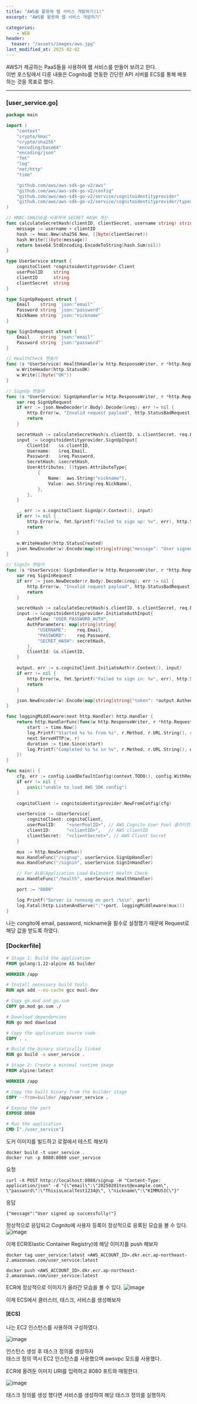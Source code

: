 ```yaml
---
title: "AWS를 활용해 웹 서비스 개발하기(1)"
excerpt: "AWS를 활용해 웹 서비스 개발하기"

categories:
    - WEB
header:
  teaser: "/assets/images/aws.jpg"
last_modified_at: 2025-02-02
---
```


AWS가 제공하는 PaaS들을 사용하여 웹 서비스를 만들어 보려고 한다.<br/>
이번 포스팅에서 다룬 내용은 Cognito를 연동한 간단한 API 서버를 ECS를 통해
배포하는 것을 목표로 했다.

<hr>

### [user_service.go]

```go
package main

import (
	"context"
	"crypto/hmac"
	"crypto/sha256"
	"encoding/base64"
	"encoding/json"
	"fmt"
	"log"
	"net/http"
	"time"

	"github.com/aws/aws-sdk-go-v2/aws"
	"github.com/aws/aws-sdk-go-v2/config"
	"github.com/aws/aws-sdk-go-v2/service/cognitoidentityprovider"
	"github.com/aws/aws-sdk-go-v2/service/cognitoidentityprovider/types"
)

// HMAC-SHA256을 사용하여 SECRET_HASH 계산
func calculateSecretHash(clientID, clientSecret, username string) string {
	message := username + clientID
	hash := hmac.New(sha256.New, []byte(clientSecret))
	hash.Write([]byte(message))
	return base64.StdEncoding.EncodeToString(hash.Sum(nil))
}

type UserService struct {
	cognitoClient *cognitoidentityprovider.Client
	userPoolID    string
	clientID      string
	clientSecret  string
}

type SignUpRequest struct {
	Email    string `json:"email"`
	Password string `json:"password"`
	NickName string `json:"nickname"`
}

type SignInRequest struct {
	Email    string `json:"email"`
	Password string `json:"password"`
}

// HealthCheck 핸들러
func (s *UserService) HealthHandler(w http.ResponseWriter, r *http.Request) {
	w.WriteHeader(http.StatusOK)
	w.Write([]byte("OK"))
}

// SignUp 핸들러
func (s *UserService) SignUpHandler(w http.ResponseWriter, r *http.Request) {
	var req SignUpRequest
	if err := json.NewDecoder(r.Body).Decode(&req); err != nil {
		http.Error(w, "Invalid request payload", http.StatusBadRequest)
		return
	}

	secretHash := calculateSecretHash(s.clientID, s.clientSecret, req.Email)
	input := &cognitoidentityprovider.SignUpInput{
		ClientId:   &s.clientID,
		Username:   &req.Email,
		Password:   &req.Password,
		SecretHash: &secretHash,
		UserAttributes: []types.AttributeType{
			{
				Name:  aws.String("nickname"),
				Value: aws.String(req.NickName),
			},
		},
	}

	_, err := s.cognitoClient.SignUp(r.Context(), input)
	if err != nil {
		http.Error(w, fmt.Sprintf("Failed to sign up: %v", err), http.StatusInternalServerError)
		return
	}

	w.WriteHeader(http.StatusCreated)
	json.NewEncoder(w).Encode(map[string]string{"message": "User signed up successfully!"})
}

// SignIn 핸들러
func (s *UserService) SignInHandler(w http.ResponseWriter, r *http.Request) {
	var req SignInRequest
	if err := json.NewDecoder(r.Body).Decode(&req); err != nil {
		http.Error(w, "Invalid request payload", http.StatusBadRequest)
		return
	}

	secretHash := calculateSecretHash(s.clientID, s.clientSecret, req.Email)
	input := &cognitoidentityprovider.InitiateAuthInput{
		AuthFlow: "USER_PASSWORD_AUTH",
		AuthParameters: map[string]string{
			"USERNAME":    req.Email,
			"PASSWORD":    req.Password,
			"SECRET_HASH": secretHash,
		},
		ClientId: &s.clientID,
	}

	output, err := s.cognitoClient.InitiateAuth(r.Context(), input)
	if err != nil {
		http.Error(w, fmt.Sprintf("Failed to sign in: %v", err), http.StatusUnauthorized)
		return
	}

	json.NewEncoder(w).Encode(map[string]string{"token": *output.AuthenticationResult.IdToken})
}

func loggingMiddleware(next http.Handler) http.Handler {
	return http.HandlerFunc(func(w http.ResponseWriter, r *http.Request) {
		start := time.Now()
		log.Printf("Started %s %s from %s", r.Method, r.URL.String(), r.RemoteAddr)
		next.ServeHTTP(w, r)
		duration := time.Since(start)
		log.Printf("Completed %s %s in %v", r.Method, r.URL.String(), duration)
	})
}

func main() {
	cfg, err := config.LoadDefaultConfig(context.TODO(), config.WithRegion("<Region>"))
	if err != nil {
		panic("unable to load AWS SDK config")
	}

	cognitoClient := cognitoidentityprovider.NewFromConfig(cfg)

	userService := &UserService{
		cognitoClient: cognitoClient,
		userPoolID:    "<userPoolID>", // AWS Cognito User Pool 클라이언트 ID
		clientID:      "<clientID>",   // AWS clientID
		clientSecret:  "<clientSecret>", // AWS Client Secret
	}

	mux := http.NewServeMux()
	mux.HandleFunc("/signup", userService.SignUpHandler)
	mux.HandleFunc("/signin", userService.SignInHandler)

    // For ALB(Application Load Balancer) Health Check
	mux.HandleFunc("/health", userService.HealthHandler)

	port := "8080"

	log.Printf("Server is running on port :%s\n", port)
	log.Fatal(http.ListenAndServe(":"+port, loggingMiddleware(mux)))
}

```

나는 congito에 email, password, nickname을 필수로 설정했기 때문에
Request로 해당 값을 받도록 하였다.

### [Dockerfile]

```Dockerfile
# Stage 1: Build the application
FROM golang:1.22-alpine AS builder

WORKDIR /app

# Install necessary build tools
RUN apk add --no-cache gcc musl-dev

# Copy go.mod and go.sum
COPY go.mod go.sum ./

# Download dependencies
RUN go mod download

# Copy the application source code
COPY . .

# Build the binary statically linked
RUN go build -o user_service .

# Stage 2: Create a minimal runtime image
FROM alpine:latest

WORKDIR /app

# Copy the built binary from the builder stage
COPY --from=builder /app/user_service .

# Expose the port
EXPOSE 8080

# Run the application
CMD ["./user_service"]
```

도커 이미지를 빌드하고 로컬에서 테스트 해보자 <br/>
```
docker build -t user_service .
docker run -p 8080:8080 user_service
```

요청
```
curl -X POST http://localhost:8080/signup -H "Content-Type: application/json" -d "{\"email\":\"20250201test@example.com\", \"password\":\"ThisisLocalTest1234@\", \"nickname\":\"KIMMUSIC\"}"
```

응답
```
{"message":"User signed up successfully!"}
```

정상적으로 응답되고 Cognito에 사용자 등록이 정상적으로 응록된 모습을 볼 수 있다.
![image](https://github.com/KIMMUSIC/kimmusic.github.io/blob/master/_posts/Images/localtest_cognito.PNG?raw=true)

이제 ECR(Elastic Container Registry)에 해당 이미지를 push 해보자

```
docker tag user_service:latest <AWS_ACCOUNT_ID>.dkr.ecr.ap-northeast-2.amazonaws.com/user_service:latest

docker push <AWS_ACCOUNT_ID>.dkr.ecr.ap-northeast-2.amazonaws.com/user_service:latest
```

ECR에 정상적으로 이미지가 올라간 모습을 볼 수 있다.
![image](https://github.com/KIMMUSIC/kimmusic.github.io/blob/master/_posts/Images/ECR.PNG?raw=true)

이제 ECS에서 클러스터, 태스크, 서비스를 생성해보자

#### [ECS]
나는 EC2 인스턴스를 사용하여 구성하였다.

![image](https://github.com/KIMMUSIC/kimmusic.github.io/blob/master/_posts/Images/cluster.PNG?raw=true)

인스턴스 생성 후 태스크 정의를 생성하자<br/>
태스크 정의 역시 EC2 인스턴스를 사용했으며 awsvpc 모드를 사용했다.

ECR에 올려둔 이미지 URI를 입력하고 8080 포트와 매핑한다.

![image](https://github.com/KIMMUSIC/kimmusic.github.io/blob/master/_posts/Images/task_def.PNG?raw=true)

태스크 정의를 생성 했다면 서비스를 생성하여 해당 태스크 정의를 실행하자.






